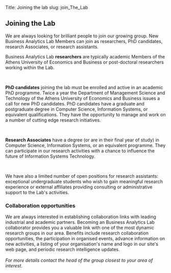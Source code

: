Title: Joining the lab
slug: join_The_Lab

<div class="container">

  <div class="panel panel-default">
    <div class="panel-heading">
      <h2>Joining the Lab</h2>
    </div>
    <div class="panel-body">
      <p>We are always looking for brilliant people to join our growing group.
      New Business Analytics Lab Members can join as researchers, PhD candidates, research Associates, or research assistants.</p>
      <p>Business Analytics Lab <b>researchers</b> are typically academic Members of the Athens University of Economics and Business or post-doctoral researchers
      working within the Lab.</p>
      </br>
     <p><b>PhD candidates</b> joining the lab must be enrolled and active in an academic PhD programme. Twice a year the Department of Management
      Science and Technology of the Athens University of Economics and Business issues a call for new PhD candidates.
      PhD candidates have a graduate and postgraduate degree in Computer Science, Information Systems, or equivalent qualifications.
      They have the opportunity to manage and work on a number of cutting edge research initiatives.</p>
      </br>
      <p><b>Research Associates</b> have a degree (or are in their final year of study) in Computer Science, Information Systems, or an equivalent
      programme. They can participate in our research activities with a chance to influence the future of Information Systems Technology.</p>
      </br>
      <p>We have also a limited number of open positions for research assistants: exceptional undergraduate students who wish to gain
      meaningful research experience or external affiliates providing consulting or administrative support to the Lab's activities.</p>
    </div>
  </div>

  <div class="panel panel-default">
    <div class="panel-heading" id="px2">
      <h3> Collaboration opportunities</h3>
    </div>
    <div class="panel-body">
       <p>We are always interested in establishing collaboration links with leading industrial and academic partners.
       Becoming an Business Analytics Lab collaborator provides you a valuable link with one of the most dynamic research groups in our area.
       Benefits include research collaboration opportunities, the participation in organised events, advance information on new activities,
       a listing of your organisation's name and logo in our site's web page, and periodic research intelligence updates.<br>
      </br>
      <i>For more details contact the head of the group closest to your area of interest.</i>	 
    </div>
  </div>

  </br>
</div>
